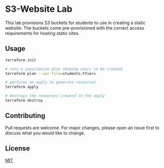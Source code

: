 # S3-Website Lab
This lab provisions S3 buckets for students to use in creating a static website. The buckets come pre-provisioned with the correct access requirements for hosting static sites.


## Usage

```bash
terraform init 

# runs a speculative plan showing users to be created
terraform plan --var-file=students.tfvars

# performs an apply to generate resources
terraform apply

# destroys the resources created in the apply
terraform destroy
```

## Contributing
Pull requests are welcome. For major changes, please open an issue first to discuss what you would like to change.


## License
[MIT](https://choosealicense.com/licenses/mit/)